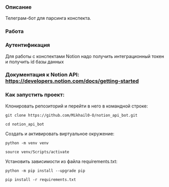 ### Описание
Телеграм-бот для парсинга конспекта.

### Работа


### Аутентификация
Для работы с конспектами Notion надо получить интеграционный токен и получить id базы данных

### Документация к Notion API: https://developers.notion.com/docs/getting-started


### Как запустить проект:
Клонировать репозиторий и перейти в него в командной строке:
```
git clone https://github.com/Mikhail0-O/notion_api_bot.git

cd notion_api_bot
```
Cоздать и активировать виртуальное окружение:
```
python -m venv venv

source venv/Scripts/activate
```
Установить зависимости из файла requirements.txt:
```
python -m pip install --upgrade pip

pip install -r requirements.txt
```
